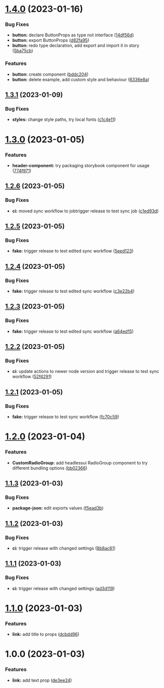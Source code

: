 # [1.4.0](https://github.com/byjs-dev/component-library-react/compare/v1.3.1...v1.4.0) (2023-01-16)


### Bug Fixes

* **button:** declare ButtonProps as type not interface ([14df56d](https://github.com/byjs-dev/component-library-react/commit/14df56d356fb58c7b0a9a6a9fbfbda9b233dec76))
* **button:** export ButtonProps ([d82fa95](https://github.com/byjs-dev/component-library-react/commit/d82fa959675d290d95975d414638dabeb75b2917))
* **button:** redo type declaration, add export and import it in story ([5ba75cb](https://github.com/byjs-dev/component-library-react/commit/5ba75cbfb739949e87bf8ab8432d9a1e9eb9674b))


### Features

* **button:** create component ([bddc204](https://github.com/byjs-dev/component-library-react/commit/bddc204eb203943e3eb9a2ff20a66f03680ff87b))
* **button:** delete example, add custom style and behaviour ([6336e8a](https://github.com/byjs-dev/component-library-react/commit/6336e8a86baa0870831605b188f9daf054235312))

## [1.3.1](https://github.com/byjs-dev/component-library-react/compare/v1.3.0...v1.3.1) (2023-01-09)


### Bug Fixes

* **styles:** change style paths, try local fonts ([c1c4e11](https://github.com/byjs-dev/component-library-react/commit/c1c4e119b4ce5d68a9c1005b3bbba364fb0bfd1d))

# [1.3.0](https://github.com/byjs-dev/component-library-react/compare/v1.2.6...v1.3.0) (2023-01-05)


### Features

* **header-component:** try packaging storybook component for usage ([774f971](https://github.com/byjs-dev/component-library-react/commit/774f971ba3a7265df08f7316507d7e9b59f52ea7))

## [1.2.6](https://github.com/byjs-dev/component-library-react/compare/v1.2.5...v1.2.6) (2023-01-05)


### Bug Fixes

* **ci:** moved sync workflow to jobtrigger release to test sync job ([c1ed93d](https://github.com/byjs-dev/component-library-react/commit/c1ed93d470a4b2723b1496f1192494b085097150))

## [1.2.5](https://github.com/byjs-dev/component-library-react/compare/v1.2.4...v1.2.5) (2023-01-05)


### Bug Fixes

* **fake:** trigger release to test edited sync workflow ([5eed123](https://github.com/byjs-dev/component-library-react/commit/5eed123fc53b61c80f10af9dd50adbc19d1e08f8))

## [1.2.4](https://github.com/byjs-dev/component-library-react/compare/v1.2.3...v1.2.4) (2023-01-05)


### Bug Fixes

* **fake:** trigger release to test edited sync workflow ([c3e22b4](https://github.com/byjs-dev/component-library-react/commit/c3e22b47c551e72240fe294a44ce405f11c40e24))

## [1.2.3](https://github.com/byjs-dev/component-library-react/compare/v1.2.2...v1.2.3) (2023-01-05)


### Bug Fixes

* **fake:** trigger release to test edited sync workflow ([a64ed15](https://github.com/byjs-dev/component-library-react/commit/a64ed1558dfc53efa86f76a70aae0f55aeef3e7a))

## [1.2.2](https://github.com/byjs-dev/component-library-react/compare/v1.2.1...v1.2.2) (2023-01-05)


### Bug Fixes

* **ci:** update actions to newer node version and trigger release to test sync workflow ([52f4291](https://github.com/byjs-dev/component-library-react/commit/52f429155d5cba8fa3b2e7e51b51575d4e9b363e))

## [1.2.1](https://github.com/byjs-dev/component-library-react/compare/v1.2.0...v1.2.1) (2023-01-05)


### Bug Fixes

* **fake:** trigger release to test sync workflow ([fc70c59](https://github.com/byjs-dev/component-library-react/commit/fc70c5932020b0a5fefb7910f9c46b48f7b52c5d))

# [1.2.0](https://github.com/byjs-dev/component-library-react/compare/v1.1.3...v1.2.0) (2023-01-04)


### Features

* **CustomRadioGroup:** add headlessui RadioGroup component to try different bundling options ([bb02366](https://github.com/byjs-dev/component-library-react/commit/bb023662236bc127ad18864b330c065bca31b411))

## [1.1.3](https://github.com/byjs-dev/component-library-react/compare/v1.1.2...v1.1.3) (2023-01-03)


### Bug Fixes

* **package-json:** edit exports values ([f5ead3b](https://github.com/byjs-dev/component-library-react/commit/f5ead3b43069bd4b40c3f6b6901876cc22f3231a))

## [1.1.2](https://github.com/byjs-dev/component-library-react/compare/v1.1.1...v1.1.2) (2023-01-03)


### Bug Fixes

* **ci:** trigger release with changed settings ([8b8ac61](https://github.com/byjs-dev/component-library-react/commit/8b8ac61c4d758b6e3a7c324e3e48195173b95396))

## [1.1.1](https://github.com/byjs-dev/component-library-react/compare/v1.1.0...v1.1.1) (2023-01-03)


### Bug Fixes

* **ci:** trigger release with changed settings ([ad3d119](https://github.com/byjs-dev/component-library-react/commit/ad3d119ed6300eadff495bd186779eeb5d98f0bd))

# [1.1.0](https://github.com/byjs-dev/component-library-react/compare/v1.0.0...v1.1.0) (2023-01-03)


### Features

* **link:** add title to props ([dcbdd96](https://github.com/byjs-dev/component-library-react/commit/dcbdd96cbc59310df36e7b2de9fb2ab635f845ab))

# 1.0.0 (2023-01-03)


### Features

* **link:** add text prop ([de3ee24](https://github.com/byjs-dev/component-library-react/commit/de3ee2465e389736fdb51776b65805cc514bcec0))
